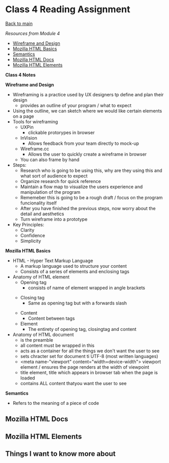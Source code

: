 # Class 4 Reading Assignment

[Back to main](https://michaeldulin.github.io/reading-notes)

*Resources from Module 4* 
- [Wireframe and Design](https://careerfoundry.com/en/blog/ux-design/how-to-create-your-first-wireframe/)
- [Mozilla HTML Basics](https://developer.mozilla.org/en-US/docs/Learn/Getting_started_with_the_web/HTML_basics)
- [Semantics](https://developer.mozilla.org/en-US/docs/Glossary/Semantics)
- [Mozilla HTML Docs](https://developer.mozilla.org/en-US/docs/Web/HTML)
- [Mozilla HTML Elements](https://developer.mozilla.org/en-US/docs/Web/HTML/Element)


**Class 4 Notes**

**Wireframe and Design**
- Wireframing is a practice used by UX designers tp define and plan their design
  - provides an outline of your program / what to expect
- Using the outline, we can sketch where we would like certain elements on a page 
- Tools for wireframing
  - UXPin
    - clickable protorypes in browser
  - InVision
    - Allows feedback from your team directly to mock-up
  - Wireframe.cc
    - Allows the user to quickly create a wireframe in browser
  - You can also frame by hand  
- Steps:
  - Research who is going to be using this, why are they using this and what sort of audience to expect
  - Organize research for quick reference 
  - Maintain a flow map to visualize the users experience and manipulation of the program
  - Rememeber this is going to be a rough draft / focus on the program funcionality itself
  - After you have finished the previous steps, now worry about the detail and aesthetics 
  - Turn wireframe into a prototype
- Key Principles:
  - Clarity
  - Confidence
  - Simplicity

**Mozilla HTML Basics**
- HTML - Hyper Text Markup Language
  - A markup language used to structure your content
  - Consists of a series of elements and enclosing tags
- Anatomy of HTML element
  - Opening tag
    - consists of name of element wrapped in angle brackets <p>
  - Closing tag
    - Same as opening tag but with a forwards slash </p>
  - Content 
    -  Content between tags
  - Element
    - The entirety of opening tag, closingtag and content
- Anatomy of HTML document 
  - <!DOCTYPE html> is the preamble
  -  <html></html> all content must be wrapped in this
  -  <head></head> acts as a container for all the things we don't want the user to see
  -  <meta charset="utf-8"> sets chracter set for document ti UTF-8 (most written languages)
  -  <meta name-"viewport" content="width=device-width"> viewport element / ensures the page renders at the width of viewpoint
  -  <title></title> title element, title which appears in browser tab when the page is loaded
  -  <body></body> contains ALL content thatyou want the user to see 

**Semantics**
- Refers to the meaning of a piece of code

**Mozilla HTML Docs**
-

**Mozilla HTML Elements**
-


## Things I want to know more about
